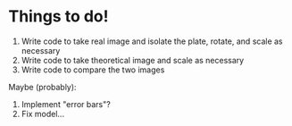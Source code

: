 # Things to do!

1. Write code to take real image and isolate the plate, rotate, and scale as necessary
2. Write code to take theoretical image and scale as necessary
3. Write code to compare the two images

Maybe (probably):

1. Implement "error bars"?
2. Fix model...